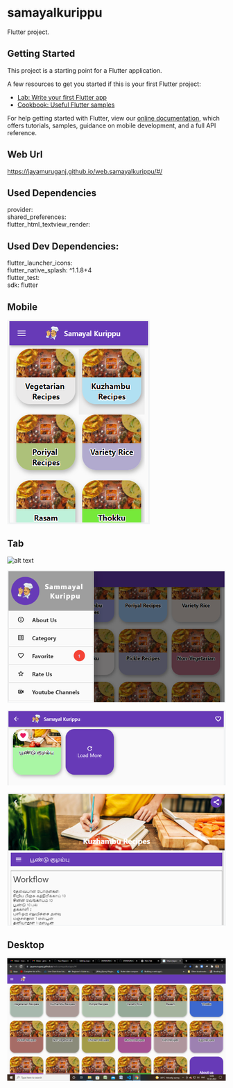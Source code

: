 # samayalkurippu
Flutter project.

## Getting Started
This project is a starting point for a Flutter application.

A few resources to get you started if this is your first Flutter project:
- [Lab: Write your first Flutter app](https://flutter.dev/docs/get-started/codelab)
- [Cookbook: Useful Flutter samples](https://flutter.dev/docs/cookbook)

For help getting started with Flutter, view our
[online documentation](https://flutter.dev/docs), which offers tutorials,
samples, guidance on mobile development, and a full API reference.

## Web Url
https://jayamuruganj.github.io/web.samayalkurippu/#/

## Used Dependencies<br>
  provider:<br>
  shared_preferences:<br>
  flutter_html_textview_render:<br>
  
## Used Dev Dependencies:<br>
  flutter_launcher_icons: <br>
  flutter_native_splash: ^1.1.8+4<br>
  flutter_test:<br>
    sdk: flutter<br>
    
## Mobile
![alt text](https://raw.githubusercontent.com/JAYAMURUGANJ/samayalkurippu/main/mobile.png)

## Tab
![alt text](https://raw.githubusercontent.com/JAYAMURUGANJ/samayalkurippu/main/tab1.png)

![alt text](https://raw.githubusercontent.com/JAYAMURUGANJ/samayalkurippu/main/tab2.png)

![alt text](https://raw.githubusercontent.com/JAYAMURUGANJ/samayalkurippu/main/tab3.png)

![alt text](https://raw.githubusercontent.com/JAYAMURUGANJ/samayalkurippu/main/tab4.png)
 
## Desktop
![alt text](https://raw.githubusercontent.com/JAYAMURUGANJ/samayalkurippu/main/desktop.png)
